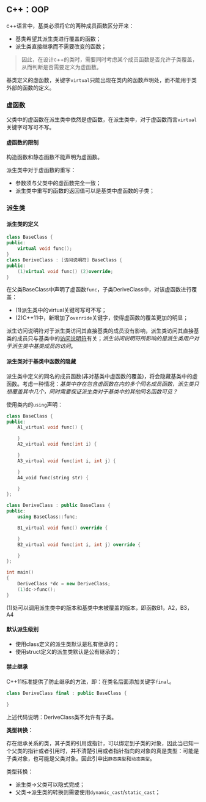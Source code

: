 ## C++：OOP

c++语言中，基类必须将它的两种成员函数区分开来：

- 基类希望其派生类进行覆盖的函数；
- 派生类直接继承而不需要改变的函数；

> 因此，在设计c++的类时，需要同时考虑某个成员函数是否允许子类覆盖，从而判断是否需要定义为虚函数。

基类定义的虚函数，关键字`virtual`只能出现在类内的函数声明处，而不能用于类外部的函数的定义。

### **虚函数**

父类中的虚函数在派生类中依然是虚函数，在派生类中，对于虚函数而言`virtual`关键字可写可不写。

#### **虚函数的限制**

构造函数和静态函数不能声明为虚函数。

派生类中对于虚函数的重写：

- 参数须与父类中的虚函数完全一致；
- 派生类中重写的函数的返回值可以是基类中虚函数的子类；

### 派生类

#### **派生类的定义**

```c++
class BaseClass {
public:
    virtual void func();
}
class DeriveClass : [访问说明符] BaseClass {
public:
    (1)virtual void func() (2)override;
}
```

在父类BaseClass中声明了虚函数`func`，子类DeriveClass中，对该虚函数进行覆盖：

- (1)派生类中的virtual关键可写可不写；
- (2)C++11中，新增加了`override`关键字，使得虚函数的覆盖更加的明显；

派生访问说明符对于派生类访问其直接基类的成员没有影响，派生类访问其直接基类的成员只与基类中的<u>访问说明符</u>有关；*派生访问说明符所影响的是派生类用户对于派生类中基类成员的访问*。

#### **派生类对于基类中函数的隐藏**

派生类中定义的同名的成员函数(非对基类中虚函数的覆盖)，将会隐藏基类中的虚函数。考虑一种情况：*基类中存在包含虚函数在内的多个同名成员函数，派生类只想覆盖其中几个，同时需要保证派生类对于基类中的其他同名函数可见？*

使用类内的`using`声明：

```cpp
class BaseClass {
public:
	A1_virtual void func() {

	}
	A2_virtual void func(int i) {

	}
	A3_virtual void func(int i, int j) {

	}
	A4_void func(string str) {

	}
};

class DeriveClass : public BaseClass {
public:
	using BaseClass::func;

	B1_virtual void func() override {

	}
	B2_virtual void func(int i, int j) override {

	}
};

int main()
{
	DeriveClass *dc = new DeriveClass;
	(1)dc->func();
}
```

(1)处可以调用派生类中的版本和基类中未被覆盖的版本，即函数B1，A2，B3，A4

#### **默认派生级别**

- 使用class定义的派生类默认是私有继承的；
- 使用struct定义的派生类默认是公有继承的；

#### **禁止继承**

C++11标准提供了防止继承的方法，即：在类名后面添加关键字`final`。

```cpp
class DeriveClass final : public BaseClass {
    
}
```

上述代码说明：DeriveClass类不允许有子类。

**类型转换：**

存在继承关系的类，其子类的引用或指针，可以绑定到子类的对象，因此当已知一个父类的指针或者引用时，并不清楚引用或者指针指向的对象的真是类型：可能是子类对象，也可能是父类对象。因此引申出`静态类型`和`动态类型`。

类型转换：

- 派生类->父类可以隐式完成；
- 父类->派生类的转换则需要使用`dynamic_cast`/`static_cast`；